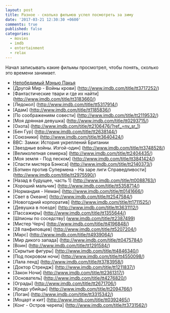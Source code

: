 ```yaml
---
layout: post
title: Разное - сколько фильмов успел посмотреть за зиму
date: '2017-03-21 12:30:30 +0600'
comments: true
published: false
categories:
  - movies
  - imdb
  - entertainment
  - relax
---
```


Начал записывать какие фильмы просмотрел, чтобы понять, сколько это времени занимает.
<!--more-->

- [Непобедимый Мэнью Пакья](http://www.imdb.com/title/tt4061876/)
- [Другой Мир - Войны крови] (http://www.imdb.com/title/tt3717252/)
- [Фантастические твари и где их найти] (http://www.imdb.com/title/tt3183660/)
- [Ледокол] (http://www.imdb.com/title/tt5317914/)
- [Адам] (http://www.imdb.com/title/tt1185836/)
- [По соображениям совести] (http://www.imdb.com/title/tt2119532/)
- [Моя дрянная девушка] (http://www.imdb.com/title/tt0293715/)
- [Охота] (http://www.imdb.com/title/tt2106476/?ref_=nv_sr_1)
- [Бен Гур] (http://www.imdb.com/title/tt2638144/)
- [Союзники] (http://www.imdb.com/title/tt3640424/)
- BBC: Замки: История укреплений Британии
- [Звездные войны. Изгой-один] (http://www.imdb.com/title/tt3748528/)
- [Великолепная семерка] (http://www.imdb.com/title/tt2404435/)
- [Моя земля - Под песком] (http://www.imdb.com/title/tt3841424/)
- [Спасти мистера Бэнкса] (http://www.imdb.com/title/tt2140373/)
- [Бэтмен против Супермена - На заре лиги Справедливости] (http://www.imdb.com/title/tt2975590/)
- [Назад в будущее, часть 1] (http://www.imdb.com/title/tt0088763/)
- [Хороший мальчик] (http://www.imdb.com/title/tt5358714/)
- [Нормандия - Неман] (http://www.imdb.com/title/tt0141666/)
- [Свет в Океане] (http://www.imdb.com/title/tt2547584/)
- [Новогодний корпоратив] (http://www.imdb.com/title/tt1711525/)
- [Девушка в поезде] (http://www.imdb.com/title/tt3631112/)
- [Пассажиры] (http://www.imdb.com/title/tt1355644/)
- [Шпионы по соседству] (www.imdb.com/title/tt2387499)
- [Мистер Черч] (http://www.imdb.com/title/tt4196848/)
- [28 панфиловцев] (http://www.imdb.com/title/tt5207204/)
- [Марс] (http://www.imdb.com/title/tt4939064/)
- [Мир дикого запада] (http://www.imdb.com/title/tt0475784/)
- [Воин] (http://www.imdb.com/title/tt1291584/)
- [Скрытые фигуры] (http://www.imdb.com/title/tt4846340/)
- [Под покровом ночи] (http://www.imdb.com/title/tt4550098/)
- [Лала ленд] (http://www.imdb.com/title/tt3783958/)
- [Доктор Стрендж] (http://www.imdb.com/title/tt1211837/)
- [Закон Ночи] (http://www.imdb.com/title/tt2361317/)
- [Основатель] (http://www.imdb.com/title/tt4276820/)
- [Ограды] (http://www.imdb.com/title/tt2671706/)
- [Кредо убийцы] (http://www.imdb.com/title/tt2094766/)
- [Логан] (http://www.imdb.com/title/tt3315342/)
- [Моцарт и кит] (http://www.imdb.com/title/tt0392465/)
- [Конг - Остров черепа] (http://www.imdb.com/title/tt3731562/)
